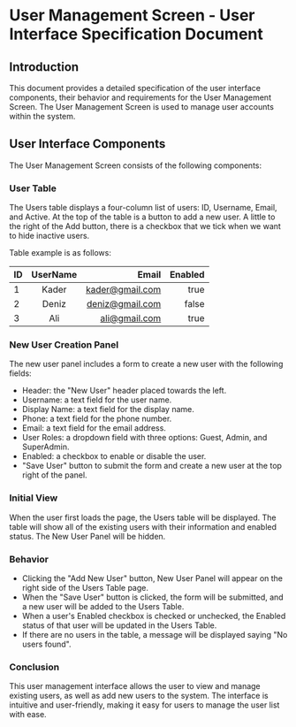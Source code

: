 
# User Management Screen - User Interface Specification Document

## Introduction
This document provides a detailed specification of the user interface components, their behavior and requirements for the User Management Screen. The User Management Screen is used to manage user accounts within the system.

## User Interface Components
The User Management Screen consists of the following components:

### User Table
The Users table displays a four-column list of users: ID, Username, Email, and Active. At the top of the table is a button to add a new user. A little to the right of the Add button, there is a checkbox that we tick when we want to hide inactive users.

Table example is as follows:

| ID | UserName  |    Email       |  Enabled  |
| --|:----------:| --------------:|-----------:
| 1 | Kader      | kader@gmail.com|  true     |
| 2 | Deniz      | deniz@gmail.com|  false    |
| 3 | Ali        | ali@gmail.com  | true      |

### New User Creation Panel
The new user panel includes a form to create a new user with the following fields:
- Header: the "New User" header placed towards the left.
- Username: a text field for the user name.
- Display Name: a text field for the display name.
- Phone: a text field for the phone number.
- Email: a text field for the email address.
- User Roles: a dropdown field with three options: Guest, Admin, and SuperAdmin.
- Enabled: a checkbox to enable or disable the user.
- "Save User" button to submit the form and create a new user at the top right of the panel.

### Initial View
When the user first loads the page, the Users table will be displayed. The table will show all of the existing users with their information and enabled status. The New User Panel will be hidden.

### Behavior
- Clicking the "Add New User" button, New User Panel will appear on the right side of the Users Table page.
- When the "Save User" button is clicked, the form will be submitted, and a new user will be added to the Users Table.
- When a user's Enabled checkbox is checked or unchecked, the Enabled status of that user will be updated in the Users Table.
- If there are no users in the table, a message will be displayed saying "No users found".

### Conclusion
This user management interface allows the user to view and manage existing users, as well as add new users to the system. The interface is intuitive and user-friendly, making it easy for users to manage the user list with ease.

